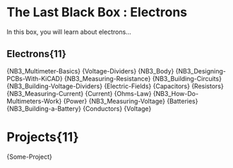 # The Last Black Box : Electrons
In this box, you will learn about electrons...

## Electrons{11}
{NB3_Multimeter-Basics}
{Voltage-Dividers}
{NB3_Body}
{NB3_Designing-PCBs-With-KiCAD}
{NB3_Measuring-Resistance}
{NB3_Building-Circuits}
{NB3_Building-Voltage-Dividers}
{Electric-Fields}
{Capacitors}
{Resistors}
{NB3_Measuring-Current}
{Current}
{Ohms-Law}
{NB3_How-Do-Multimeters-Work}
{Power}
{NB3_Measuring-Voltage}
{Batteries}
{NB3_Building-a-Battery}
{Conductors}
{Voltage}

# Projects{11}
{Some-Project}
